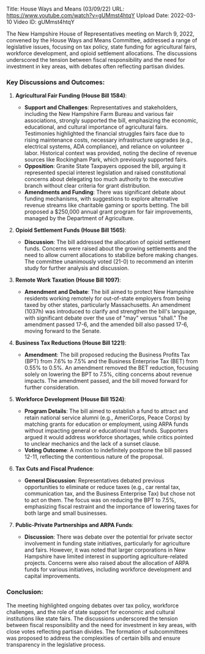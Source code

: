 Title: House Ways and Means (03/09/22)
URL: https://www.youtube.com/watch?v=gUMmst4htqY
Upload Date: 2022-03-10
Video ID: gUMmst4htqY

The New Hampshire House of Representatives meeting on March 9, 2022, convened by the House Ways and Means Committee, addressed a range of legislative issues, focusing on tax policy, state funding for agricultural fairs, workforce development, and opioid settlement allocations. The discussions underscored the tension between fiscal responsibility and the need for investment in key areas, with debates often reflecting partisan divides.

### Key Discussions and Outcomes:

1. **Agricultural Fair Funding (House Bill 1584)**:
   - **Support and Challenges**: Representatives and stakeholders, including the New Hampshire Farm Bureau and various fair associations, strongly supported the bill, emphasizing the economic, educational, and cultural importance of agricultural fairs. Testimonies highlighted the financial struggles fairs face due to rising maintenance costs, necessary infrastructure upgrades (e.g., electrical systems, ADA compliance), and reliance on volunteer labor. Historical context was provided, noting the decline of revenue sources like Rockingham Park, which previously supported fairs.
   - **Opposition**: Granite State Taxpayers opposed the bill, arguing it represented special interest legislation and raised constitutional concerns about delegating too much authority to the executive branch without clear criteria for grant distribution.
   - **Amendments and Funding**: There was significant debate about funding mechanisms, with suggestions to explore alternative revenue streams like charitable gaming or sports betting. The bill proposed a $250,000 annual grant program for fair improvements, managed by the Department of Agriculture.

2. **Opioid Settlement Funds (House Bill 1565)**:
   - **Discussion**: The bill addressed the allocation of opioid settlement funds. Concerns were raised about the growing settlements and the need to allow current allocations to stabilize before making changes. The committee unanimously voted (21-0) to recommend an interim study for further analysis and discussion.

3. **Remote Work Taxation (House Bill 1097)**:
   - **Amendment and Debate**: The bill aimed to protect New Hampshire residents working remotely for out-of-state employers from being taxed by other states, particularly Massachusetts. An amendment (1037h) was introduced to clarify and strengthen the bill's language, with significant debate over the use of "may" versus "shall." The amendment passed 17-6, and the amended bill also passed 17-6, moving forward to the Senate.

4. **Business Tax Reductions (House Bill 1221)**:
   - **Amendment**: The bill proposed reducing the Business Profits Tax (BPT) from 7.6% to 7.5% and the Business Enterprise Tax (BET) from 0.55% to 0.5%. An amendment removed the BET reduction, focusing solely on lowering the BPT to 7.5%, citing concerns about revenue impacts. The amendment passed, and the bill moved forward for further consideration.

5. **Workforce Development (House Bill 1524)**:
   - **Program Details**: The bill aimed to establish a fund to attract and retain national service alumni (e.g., AmeriCorps, Peace Corps) by matching grants for education or employment, using ARPA funds without impacting general or educational trust funds. Supporters argued it would address workforce shortages, while critics pointed to unclear mechanics and the lack of a sunset clause.
   - **Voting Outcome**: A motion to indefinitely postpone the bill passed 12-11, reflecting the contentious nature of the proposal.

6. **Tax Cuts and Fiscal Prudence**:
   - **General Discussion**: Representatives debated previous opportunities to eliminate or reduce taxes (e.g., car rental tax, communication tax, and the Business Enterprise Tax) but chose not to act on them. The focus was on reducing the BPT to 7.5%, emphasizing fiscal restraint and the importance of lowering taxes for both large and small businesses.

7. **Public-Private Partnerships and ARPA Funds**:
   - **Discussion**: There was debate over the potential for private sector involvement in funding state initiatives, particularly for agriculture and fairs. However, it was noted that larger corporations in New Hampshire have limited interest in supporting agriculture-related projects. Concerns were also raised about the allocation of ARPA funds for various initiatives, including workforce development and capital improvements.

### Conclusion:
The meeting highlighted ongoing debates over tax policy, workforce challenges, and the role of state support for economic and cultural institutions like state fairs. The discussions underscored the tension between fiscal responsibility and the need for investment in key areas, with close votes reflecting partisan divides. The formation of subcommittees was proposed to address the complexities of certain bills and ensure transparency in the legislative process.
